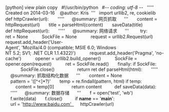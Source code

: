 [python] view plain copy   #!/usr/bin/python   #-*- coding: utf-8 -*-   '''''
Created on 2014-03-16    @author: Kris  '''   import urllib2, re, cookielib
def httpCrawler(url):       '''''      @summary: 网页抓取      '''       content =
httpRequest(url)       title = parseHtml(content)       saveData(title)
def httpRequest(url):       '''''      @summary: 网络请求      '''         try:
ret = None           SockFile = None           request = urllib2.Request(url)
request.add_header('User-Agent', 'Mozilla/4.0 (compatible; MSIE 6.0; Windows
NT 5.2; SV1; .NET CLR 1.1.4322)')           request.add_header('Pragma', 'no-
cache')           opener = urllib2.build_opener()           SockFile =
opener.open(request)           ret = SockFile.read()       finally:
if SockFile:               SockFile.close()                  return ret
def parseHtml(html):       '''''      @summary: 抓取结构化数据      '''       content
= None       pattern = '([^<]*?)'       temp = re.findall(pattern, html)
if temp:           content = temp[0]              return content          def
saveData(data):       '''''      @summary: 数据存储      '''       f =
open('test', 'wb')       f.write(data)       f.close()          if __name__ ==
'__main__':       url = 'http://www.baidu.com'       httpCrawler(url)

